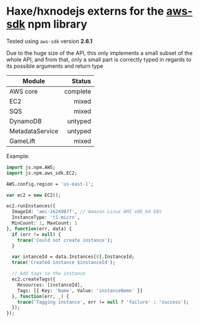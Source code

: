 # Haxe/hxnodejs externs for the [aws-sdk](https://www.npmjs.com/package/aws-sdk) npm library

Tested using `aws-sdk` version **2.6.1**

Due to the huge size of the API, this only implements a small subset of the whole API, and
from that, only a small part is correctly typed in regards to its possible arguments
and return type

| Module          | Status     |
| --------------- | ----------:|
| AWS core        | complete   |
| EC2             | mixed      |
| SQS             | mixed      |
| DynamoDB        | untyped    |
| MetadataService | untyped    |
| GameLift        | mixed      |

Example:
```haxe
import js.npm.AWS;
import js.npm.aws_sdk.EC2;

AWS.config.region = 'us-east-1';

var ec2 = new EC2();

ec2.runInstances({ 
  ImageId: 'ami-1624987f', // Amazon Linux AMI x86_64 EBS
  InstanceType: 't1.micro',
  MinCount: 1, MaxCount: 1
}, function(err, data) {
  if (err != null) {
    trace('Could not create instance');
  }

  var intanceId = data.Instances[0].InstanceId;
  trace('Created instance $instanceId');

  // Add tags to the instance
  ec2.createTags({
    Resources: [instanceId],
    Tags: [{ Key: 'Name', Value: 'instanceName' }]
  }, function(err, _) {
    trace('Tagging instance', err != null ? 'failure' : 'success');
  });
});
```
